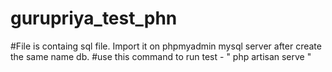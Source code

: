 # gurupriya_test_phn
#File is containg  sql  file. Import it on phpmyadmin mysql server after create the same name db.
#use this command to run test - " php artisan serve "

